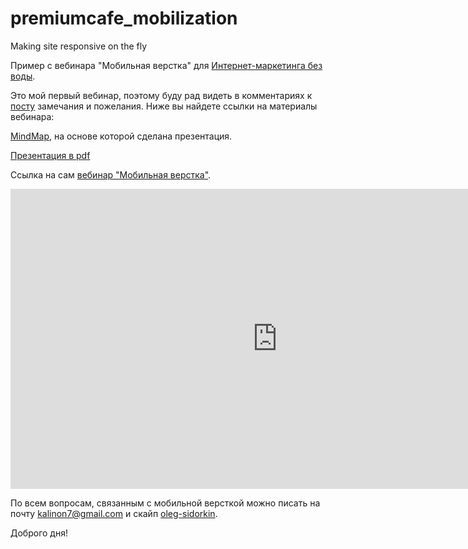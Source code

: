 # premiumcafe_mobilization
Making site responsive on the fly

Пример с вебинара "Мобильная верстка" для [Интернет-маркетинга без воды](http://imbv.ru).

Это мой первый вебинар, поэтому буду рад видеть в комментариях к [посту](http://oleg-sidorkin.ru/mob)  замечания и пожелания. 
Ниже вы найдете ссылки на материалы вебинара:

[MindMap](https://coggle.it/diagram/5550818fd74ce1653eabf99f/c4e8f14a6ab81b9fb0a51b0702329a55eb13d944d9e0682deb68487fdd05c6ac), на основе которой сделана презентация.

[Презентация в pdf](http://oleg-sidorkin.ru/content/images/mobilization.pdf)

Ссылка на сам [вебинар "Мобильная верстка"](https://www.youtube.com/watch?v=aSumvQItEzs&feature=youtu.be).
 
 <iframe width="853" height="480" src="https://www.youtube.com/embed/aSumvQItEzs" frameborder="0" allowfullscreen></iframe>

По всем вопросам, связанным с мобильной версткой можно писать на почту [kalinon7@gmail.com](mailto:kalinon7@gmail.com) и скайп [oleg-sidorkin](skype:oleg-sidorkin).

Доброго дня!
